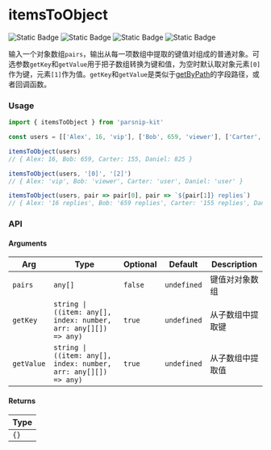 # itemsToObject
![Static Badge](https://img.shields.io/badge/Statement%20Coverage-100.00%-brightgreen) ![Static Badge](https://img.shields.io/badge/Branch%20Coverage-100.00%-brightgreen) ![Static Badge](https://img.shields.io/badge/Function%20Coverage-100.00%-brightgreen) ![Static Badge](https://img.shields.io/badge/Line%20Coverage-100.00%-brightgreen)
      
输入一个对象数组`pairs`，输出从每一项数组中提取的键值对组成的普通对象。可选参数`getKey`和`getValue`用于把子数组转换为键和值，为空时默认取对象元素`[0]`作为键，元素`[1]`作为值。`getKey`和`getValue`是类似于[getByPath](../object/getByPath)的字段路径，或者回调函数。

### Usage

```ts
import { itemsToObject } from 'parsnip-kit'

const users = [['Alex', 16, 'vip'], ['Bob', 659, 'viewer'], ['Carter', 155, 'user'], ['Daniel', 825, 'user']]

itemsToObject(users)
// { Alex: 16, Bob: 659, Carter: 155, Daniel: 825 }

itemsToObject(users, '[0]', '[2]')
// { Alex: 'vip', Bob: 'viewer', Carter: 'user', Daniel: 'user' }

itemsToObject(users, pair => pair[0], pair => `${pair[1]} replies`)
// { Alex: '16 replies', Bob: '659 replies', Carter: '155 replies', Daniel: '825 replies' }
```


### API

#### Arguments

| Arg | Type | Optional | Default | Description |
| --- | --- | --- | --- | --- |
| `pairs` | `any[]` | `false` | `undefined` | 键值对对象数组  |
| `getKey` | `string \| ((item: any[], index: number, arr: any[][]) => any)` | `true` | `undefined` | 从子数组中提取键   |
| `getValue` | `string \| ((item: any[], index: number, arr: any[][]) => any)` | `true` | `undefined` | 从子数组中提取值   |

#### Returns

| Type |
| ---  |
| `{}`  |